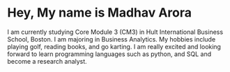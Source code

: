# Hey, My name is Madhav Arora
I am currently studying Core Module 3 (CM3) in Hult International Business School, Boston. 
I am majoring in Business Analytics.
My hobbies include playing golf, reading books, and go karting.
I am really excited and looking forward to learn programming languages such as python, and SQL and become a research analyst.
